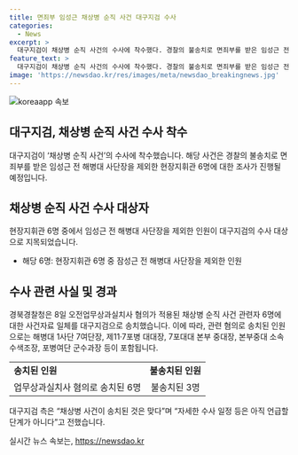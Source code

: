 ```yaml
---
title: 면죄부 임성근 채상병 순직 사건 대구지검 수사
categories:
  - News
excerpt: >
  대구지검이 채상병 순직 사건의 수사에 착수했다. 경찰의 불송치로 면죄부를 받은 임성근 전 해병대 사단장을 제외한 현장지휘관 6명이 대상이다. 해당 사건을 수사한 경북경찰청은 채상병 순직 사건 관련자 6명에 대한 사건자료 일체를 대구지검으로 넘겼다. 이들은 업무상과실치사의 공동정범 혐의가 인정된다고 경찰은 밝혔다. 이에 대구지검은 채상병 사건이 송치된 것은 맞다며 자세한 수사 일정 등은 아직 언급할 단계가 아니다고 전했다.
feature_text: >
  대구지검이 채상병 순직 사건의 수사에 착수했다. 경찰의 불송치로 면죄부를 받은 임성근 전 해병대 사단장을 제외한 현장지휘관 6명이 대상이다. 해당 사건을 수사한 경북경찰청은 채상병 순직 사건 관련자 6명에 대한 사건자료 일체를 대구지검으로 넘겼다. 이들은 업무상과실치사의 공동정범 혐의가 인정된다고 경찰은 밝혔다. 이에 대구지검은 채상병 사건이 송치된 것은 맞다며 자세한 수사 일정 등은 아직 언급할 단계가 아니다고 전했다.
image: 'https://newsdao.kr/res/images/meta/newsdao_breakingnews.jpg'
---
```


<p><img src="https://newsdao.kr/res/images/meta/newsdao_breakingnews.jpg" alt="koreaapp 속보" /></p>

<h2 data-ke-size="size26">대구지검, 채상병 순직 사건 수사 착수</h2>

<p data-ke-size="size16">대구지검이 ‘채상병 순직 사건’의 수사에 착수했습니다. 해당 사건은 경찰의 불송치로 면죄부를 받은 임성근 전 해병대 사단장을 제외한 현장지휘관 6명에 대한 조사가 진행될 예정입니다.</p>

<h2 data-ke-size="size24">채상병 순직 사건 수사 대상자</h2>

<p data-ke-size="size16">현장지휘관 6명 중에서 임성근 전 해병대 사단장을 제외한 인원이 대구지검의 수사 대상으로 지목되었습니다.</p>

<ul>
    <li>해당 6명: 현장지휘관 6명 중 잠성근 전 해병대 사단장을 제외한 인원</li>
</ul>

<h2 data-ke-size="size24">수사 관련 사실 및 경과</h2>

<p data-ke-size="size16">경북경찰청은 8일 오전업무상과실치사 혐의가 적용된 채상병 순직 사건 관련자 6명에 대한 사건자료 일체를 대구지검으로 송치했습니다. 이에 따라, 관련 혐의로 송치된 인원으로는 해병대 1사단 7여단장, 제11·7포병 대대장, 7포대대 본부 중대장, 본부중대 소속 수색조장, 포병여단 군수과장 등이 포함됩니다.</p>

<table>
    <tr>
        <td><b>송치된 인원</b></td>
        <td><b>불송치된 인원</b></td>
    </tr>
    <tr>
        <td style="text-align: center; height: 17px;">업무상과실치사 혐의로 송치된 6명</td>
        <td style="text-align: center; height: 17px;">불송치된 3명</td>
    </tr>
</table>

<p data-ke-size="size16">대구지검 측은 “채상병 사건이 송치된 것은 맞다”며 “자세한 수사 일정 등은 아직 언급할 단계가 아니다”고 전했습니다.</p>
실시간 뉴스 속보는, <a href="https://newsdao.kr" rel="dofollow">https://newsdao.kr</a>


